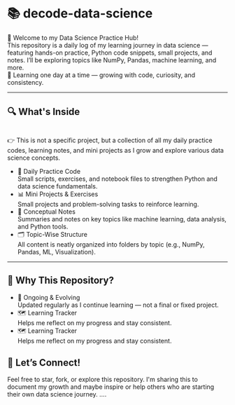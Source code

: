 # 📚 decode-data-science
🧠 Welcome to my Data Science Practice Hub!
<br>
This repository is a daily log of my learning journey in data science — featuring hands-on practice, Python code snippets, small projects, and notes. I’ll be exploring topics like NumPy, Pandas, machine learning, and more. 
<br>
🚀 Learning one day at a time — growing with code, curiosity, and consistency.
<hr>
<h2>🔍 What's Inside</h2>
<br>
👉 This is not a specific project, but a collection of all my daily practice codes, learning notes, and mini projects as I grow and explore various data science concepts.
<br>
<ul>
  <li>🧠 Daily Practice Code 
<br>
Small scripts, exercises, and notebook files to strengthen Python and data science fundamentals.</li>
  <li>
    📊 Mini Projects & Exercises
<br>
Small projects and problem-solving tasks to reinforce learning.
  </li>
  <li>
    📒 Conceptual Notes
<br>
Summaries and notes on key topics like machine learning, data analysis, and Python tools.
  </li>
  <li>
    🗂️ Topic-Wise Structure
<br>
All content is neatly organized into folders by topic (e.g., NumPy, Pandas, ML, Visualization).
  </li>
</ul>
<hr>
<h2>📌 Why This Repository?</h2>
<ul>
  <li>
   🔄 Ongoing & Evolving
    <br>
Updated regularly as I continue learning — not a final or fixed project.
  </li>
  <li>
    🗺️ Learning Tracker
    <br>
Helps me reflect on my progress and stay consistent.
  </li>
  <li>
    🗺️ Learning Tracker
    <br>
Helps me reflect on my progress and stay consistent.
  </li>
</ul>
<h2>💬 Let’s Connect!</h2>
Feel free to star, fork, or explore this repository.
I'm sharing this to document my growth and maybe inspire or help others who are starting their own data science journey.
....
